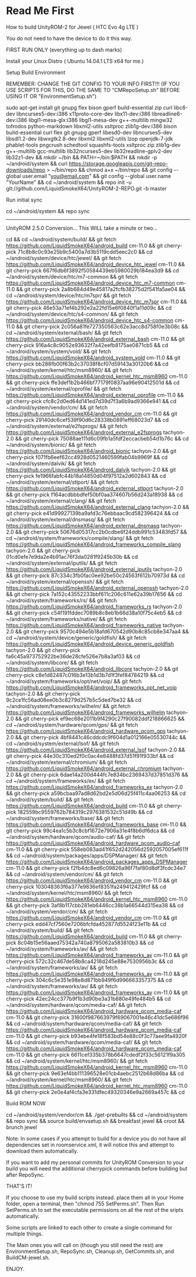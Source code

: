 Read Me First
==============


How to build UnityROM-2 for Jewel ( HTC Evo 4g LTE )

You do not need to have the device to do it this way.

FIRST RUN ONLY (everything up to dash marks)

Install your Linux Distro ( Ubuntu 14.04.1 LTS x64 for me.)

Setup Build Environment

REMEMBER: CHANGE THE GIT CONFIG TO YOUR INFO FIRST!!! (IF YOU USE SCRIPTS FOR THIS, DO THE SAME TO "CMRepoSetup.sh" BEFORE USING IT OR "EnvironmentSetup.sh")

sudo apt-get install git gnupg flex bison gperf build-essential zip curl libc6-dev libncurses5-dev:i386 x11proto-core-dev libx11-dev:i386 libreadline6-dev:i386 libgl1-mesa-glx:i386 libgl1-mesa-dev g++-multilib mingw32 tofrodos python-markdown libxml2-utils xsltproc zlib1g-dev:i386 bison build-essential curl flex git gnupg gperf libesd0-dev libncurses5-dev libsdl1.2-dev libwxgtk2.8-dev libxml2 libxml2-utils lzop openjdk-7-jdk phablet-tools pngcrush schedtool squashfs-tools xsltproc zip zlib1g-dev g++-multilib gcc-multilib lib32ncurses5-dev lib32readline-gplv2-dev lib32z1-dev && mkdir ~/bin && PATH=~/bin:$PATH && mkdir -p ~/android/system && curl https://storage.googleapis.com/git-repo-downloads/repo > ~/bin/repo && chmod a+x ~/bin/repo && git config --global user.email "you@email.com" && git config --global user.name "YourName" && cd ~/android/system && repo init -u git://github.com/LiquidSmokeX64/UnityROM-2-REPO.git -b master

Run initial sync

cd ~/android/system && repo sync

----------------------------------------------------------------------------------------------------
UnityROM 2.5.0 Conversion... This WILL take a minute or two...

cd && cd ~/android/system/build/ && git fetch https://github.com/LiquidSmokeX64/android_build cm-11.0 && git cherry-pick 71c8b8c0c93e25b9c5400a7d3b5119cdd5eec2c0 && cd ~/android/system/device/htc/jewel/ && git fetch https://github.com/LiquidSmokeX64/android_device_htc_jewel cm-11.0 && git cherry-pick 667f6db6f3892f50584439eb5980029b184ea3d9 && cd ~/android/system/device/htc/m7-common && git fetch https://github.com/LiquidSmokeX64/android_device_htc_m7-common cm-11.0 && git cherry-pick 2a8b684d49e45817a2fcfb38275d2f541fa5ae04 && cd ~/android/system/device/htc/m7spr/ && git fetch https://github.com/LiquidSmokeX64/android_device_htc_m7spr cm-11.0 && git cherry-pick 46e53a71ef4b292e2a22fd15e6f0840f1a11d09c && cd ~/android/system/device/htc/s4-common/ && git fetch https://github.com/LiquidSmokeX64/android_device_htc_s4-common cm-11.0 && git cherry-pick 2c056a81fe727350563c62e3acc8d758f0e3b08c && cd ~/android/system/external/bash/ && git fetch https://github.com/LiquidSmokeX64/android_external_bash cm-11.0 && git cherry-pick 916a4c8c9052e93632f7a42eefb8175ae0871cb5 && cd ~/android/system/system/vold/ && git fetch https://github.com/LiquidSmokeX64/android_system_vold cm-11.0 && git cherry-pick bb288fb00f63b2c37038f8cf07d59143a30120b6 && cd ~/android/system/kernel/htc/msm8960/ && git fetch https://github.com/LiquidSmokeX64/android_kernel_htc_msm8960 cm-11.0 && git cherry-pick ffe3def1b2b466bf77179f0837aa96e90412501d && cd ~/android/system/external/oprofile/ && git fetch https://github.com/LiquidSmokeX64/android_external_oprofile cm-11.0 && git cherry-pick cfc8c2d0ed64d141ed7d39d7f3a6b9ad9366e941 && cd ~/android/system/vendor/cm/ && git fetch https://github.com/LiquidSmokeX64/android_vendor_cm cm-11.0 && git cherry-pick 29140dc6cef539f90d6c28338b0891eff68023d7 && cd ~/android/system/external/e2fsprogs/ && git fetch https://github.com/LiquidSmokeX64/android_external_e2fsprogs tachyon-2.0 && git cherry-pick 75088ae111d6c09fb1a5fdf2eccacbeb54d1b76c && cd ~/android/system/bionic/ && git fetch https://github.com/LiquidSmokeX64/android_bionic tachyon-2.0 && git cherry-pick f071fb6eef62cc4928d0521460599fab04b9969f && cd ~/android/system/dalvik/ && git fetch https://github.com/LiquidSmokeX64/android_dalvik tachyon-2.0 && git cherry-pick fe1966fabfc44b18a14850d04f97512a2d602843 && cd ~/android/system/external/stlport/ && git fetch https://github.com/LiquidSmokeX64/android_external_stlport tachyon-2.0 && git cherry-pick f164acdbbbdfef50bf0aa374607b56d243a18938 && cd ~/android/system/external/clang/ && git fetch https://github.com/LiquidSmokeX64/android_external_clang tachyon-2.0 && git cherry-pick e41d99927139ba9afd3c76ebbaac9cd582396424 && cd ~/android/system/external/dnsmasq/ && git fetch https://github.com/LiquidSmokeX64/android_external_dnsmasq tachyon-2.0 && git cherry-pick 50676d05317cc2b0cdbe6f24ddb991c53483fd57 && cd ~/android/system/frameworks/compile/slang/ && git fetch https://github.com/LiquidSmokeX64/android_frameworks_compile_slang tachyon-2.0 && git cherry-pick 01cd0efe7e9da2e4b91ac76f3da0281f9245b30b && cd ~/android/system/external/iputils/ && git fetch https://github.com/LiquidSmokeX64/android_external_iputils tachyon-2.0 && git cherry-pick 87c334c3fb0fac0ee92be50c24563f612b70973d && cd ~/android/system/external/openssh/ && git fetch https://github.com/LiquidSmokeX64/android_external_openssh tachyon-2.0 && git cherry-pick 7a152c43552233bbf611c206c611e62a39b17656 && cd ~/android/system/frameworks/rs/ && git fetch https://github.com/LiquidSmokeX64/android_frameworks_rs tachyon-2.0 && git cherry-pick c54f191fddec7089b8c8eb1b66d38a10f75c4eb5 && cd ~/android/system/frameworks/native/ && git fetch https://github.com/LiquidSmokeX64/android_frameworks_native tachyon-2.0 && git cherry-pick 9570c494e5b18afd670542d90b8c85cb8e347aa4 && cd ~/android/system/device/generic/goldfish/ && git fetch https://github.com/LiquidSmokeX64/android_device_generic_goldfish tachyon-2.0 && git cherry-pick fa6c45a973752922be36de28cfe526e7b8a3af03 && cd ~/android/system/libcore/ && git fetch https://github.com/LiquidSmokeX64/android_libcore tachyon-2.0 && git cherry-pick c8e1d82487c016b3e13b1d3b7d1f3fef84784219 && cd ~/android/system/frameworks/opt/net/voip/ && git fetch https://github.com/LiquidSmokeX64/android_frameworks_opt_net_voip tachyon-2.0 && git cherry-pick 9c2ce1fc56ad08ee0b3c8279d257b5c5ded7be32 && cd ~/android/system/frameworks/wilhelm/ && git fetch https://github.com/LiquidSmokeX64/android_frameworks_wilhelm tachyon-2.0 && git cherry-pick ef9ec68e2011b9f4290c27f90082ddf218866625 && cd ~/android/system/hardware/qcom/gps/ && git fetch https://github.com/LiquidSmokeX64/android_hardware_qcom_gps tachyon-2.0 && git cherry-pick 4bf8441c46cddcdc9f604d1a012166e05530744c && cd ~/android/system/external/lsof/ && git fetch https://github.com/LiquidSmokeX64/android_external_lsof tachyon-2.0 && git cherry-pick 44e30c310ed2f0c0ac4e8488fd37d51f91f933bf && cd ~/android/system/external/chromium/ && git fetch https://github.com/LiquidSmokeX64/android_external_chromium tachyon-2.0 && git cherry-pick 6dae14a200d444fc7e834bc2369437d37851d376 && cd ~/android/system/frameworks/ex/ && git fetch https://github.com/LiquidSmokeX64/android_frameworks_ex tachyon-2.0 && git cherry-pick a59bcbaa97ad8d62bd2e5d06d25f411c4aa06253 && cd ~/android/system/build/ && git fetch https://github.com/LiquidSmokeX64/android_build cm-11.0 && git cherry-pick 182559bc9559762b784319c2976381532c51d49b && cd ~/android/system/frameworks/base/ && git fetch https://github.com/LiquidSmokeX64/android_frameworks_base cm-11.0 && git cherry-pick 99c4ea1c5b3c8cbf1672e7906a31e4f8b6df6dca && cd ~/android/system/hardware/qcom/audio-caf/ && git fetch https://github.com/LiquidSmokeX64/android_hardware_qcom_audio-caf cm-11.0 && git cherry-pick 558eb083ad41f652d242056d2592057005ef611f && cd ~/android/system/packages/apps/DSPManager/ && git fetch https://github.com/LiquidSmokeX64/android_packages_apps_DSPManager cm-11.0 && git cherry-pick f2fb4dc8ed6c09826a96f7faf80d8df3fcdc34e7 && cd ~/android/system/vendor/cm/ && git fetch https://github.com/LiquidSmokeX64/android_vendor_cm cm-11.0 && git cherry-pick 103048363f6a377e9836ef8351fa249412429fcf && cd ~/android/system/kernel/htc/msm8960/ && git fetch https://github.com/LiquidSmokeX64/android_kernel_htc_msm8960 cm-11.0 && git cherry-pick 3af8b117cbb281eb6446cc38b1a66544d315ea38 && cd ~/android/system/vendor/cm/ && git fetch https://github.com/LiquidSmokeX64/android_vendor_cm cm-11.0 && git cherry-pick edd47cf7560e7206bfcfda452877d5524f23e11b && cd ~/android/system/build/ && git fetch https://github.com/LiquidSmokeX64/android_build cm-11.0 && git cherry-pick 8c04b15e56aaed75342a740a8795062a583810b3 && cd ~/android/system/frameworks/av/ && git fetch https://github.com/LiquidSmokeX64/android_frameworks_av cm-11.0 && git cherry-pick 572c32c467de58b8ca4218d245e88e7530956b3c && cd ~/android/system/frameworks/av/ && git fetch https://github.com/LiquidSmokeX64/android_frameworks_av cm-11.0 && git cherry-pick 304c6c5e351e98e8d871bb949f6d996663357375 && cd ~/android/system/frameworks/av/ && git fetch https://github.com/LiquidSmokeX64/android_frameworks_av cm-11.0 && git cherry-pick 42ec24cc377b9f1b3d90be3a31b880e49fe484b5 && cd ~/android/system/hardware/qcom/media-caf/ && git fetch https://github.com/LiquidSmokeX64/android_hardware_qcom_media-caf cm-11.0 && git cherry-pick 31600f987663979f69067001e46c41dc5e686f96 && cd ~/android/system/hardware/qcom/media-caf/ && git fetch https://github.com/LiquidSmokeX64/android_hardware_qcom_media-caf cm-11.0 && git cherry-pick b93ebe4fe18f583bd54e88c0f3c77aee9fa4920f && cd ~/android/system/hardware/qcom/media-caf/ && git fetch https://github.com/LiquidSmokeX64/android_hardware_qcom_media-caf cm-11.0 && git cherry-pick 6611cef335b378b6647cdedf2f33c56121f9a305 && cd ~/android/system/kernel/htc/msm8960/ && git fetch https://github.com/LiquidSmokeX64/android_kernel_htc_msm8960 cm-11.0 && git cherry-pick 9e63ef4bb111396528e01cb4aebc2512b68d86ba && cd ~/android/system/kernel/htc/msm8960/ && git fetch https://github.com/LiquidSmokeX64/android_kernel_htc_msm8960 cm-11.0 && git cherry-pick 2e0e4af4cfa3e331dfec49320346e9a2669a457c && cd

Build ROM NOW

cd ~/android/system/vendor/cm && ./get-prebuilts && cd ~/android/system && repo sync && source build/envsetup.sh && breakfast jewel && croot && brunch jewel

Note: In some cases if you attempt to build for a device you do not have all dependencies set in roomservice.xml, it will notice this and attempt to download them automatically. 

If you want to add my personal commits for UnityROM Conversion to your build you will need the additional cherrypick commands before building but after RepoSync.

THAT'S IT!

If you choose to use my build scripts instead. place them all in your Home folder, open a terminal, then "chmod 755 SetPerms.sh". Then Run SetPerms.sh to set the executable permissions on all the rest of the sripts automatically.

Some scripts are linked to each other to create a single command for multiple things.

The Main ones you will call on (though you still need the rest) are EnvironmentSetup.sh, RepoSync.sh, Cleanup.sh, GetCommits.sh, and BuildCM-jewel.sh. 

ENJOY.

